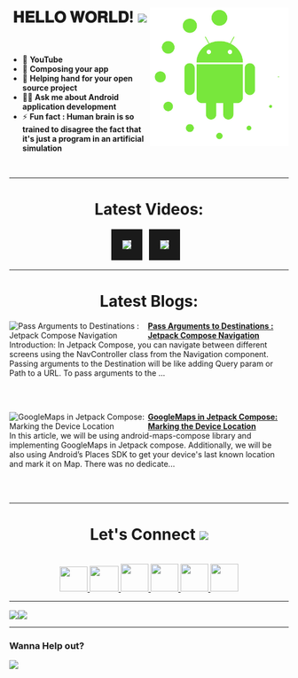 <!-- intro hello world -->
<h1 align="center">
𝐇𝐄𝐋𝐋𝐎 𝐖𝐎𝐑𝐋𝐃! <img src="GIF/Earth.gif" width="24px">
<img src= "GIF/android_by_deiby_ybied_d3jaevn.gif" height="250px" align="right">
</h1>
<br>

- 💚 **YouTube**
- 🔮 **Composing your app**
- 🤝 **Helping hand for your open source project**
- 👨‍💻 **Ask me about Android application development**
- ⚡ **Fun fact : Human brain is so trained to disagree the fact that it's just a program in an artificial simulation**
<br>


<hr>


<!-- youtube section -->
<h1 align="center">
Latest Videos:
</h1>
<div align = "center">
<!-- YOUTUBE:START --><a href="https://www.youtube.com/watch?v=LiAyPwk4xi0" target="_blank"><img src="https://i.ytimg.com/vi/LiAyPwk4xi0/mqdefault.jpg" height="200px" border="20"></a>&nbsp &nbsp<a href="https://www.youtube.com/watch?v=2A8Ogy95TK8" target="_blank"><img src="https://i.ytimg.com/vi/2A8Ogy95TK8/mqdefault.jpg" height="200px" border="20"></a>&nbsp &nbsp<!-- YOUTUBE:END -->
</div>


<hr>


<h1 align="center">
Latest Blogs:
</h1>
<!-- HASHNODE_BLOG:START -->
<p align="left">
<a href="https://sagar0-0.hashnode.dev/pass-arguments-to-destinations-jetpack-compose-navigation" title="Pass Arguments to Destinations : Jetpack Compose Navigation"><img src="https://cdn.hashnode.com/res/hashnode/image/upload/v1681556448506/b3887092-f6b4-43c0-843e-bcd6e3782249.png" alt="Pass Arguments to Destinations : Jetpack Compose Navigation" width="250px" align="left" /></a>
<a href="https://sagar0-0.hashnode.dev/pass-arguments-to-destinations-jetpack-compose-navigation" title="Pass Arguments to Destinations : Jetpack Compose Navigation"><strong>Pass Arguments to Destinations : Jetpack Compose Navigation</strong></a>
<br/> Introduction:
In Jetpack Compose, you can navigate between different screens using the NavController class from the Navigation component. Passing arguments to the Destination will be like adding Query param or Path to a URL.
To pass arguments to the ... </p> <br/> <br/>
<p align="left">
<a href="https://sagar0-0.hashnode.dev/googlemaps" title="GoogleMaps in Jetpack Compose: Marking the Device Location"><img src="https://cdn.hashnode.com/res/hashnode/image/upload/v1679407675120/429c2dcf-1a3b-474e-b511-d0ba6bf0dd85.png" alt="GoogleMaps in Jetpack Compose: Marking the Device Location" width="250px" align="left" /></a>
<a href="https://sagar0-0.hashnode.dev/googlemaps" title="GoogleMaps in Jetpack Compose: Marking the Device Location"><strong>GoogleMaps in Jetpack Compose: Marking the Device Location</strong></a>
<br/> In this article, we will be using android-maps-compose library and implementing GoogleMaps in Jetpack compose. Additionally, we will be also using Android’s Places SDK to get your device's last known location and mark it on Map.
There was no dedicate... </p> <br/> <br/>
<!-- HASHNODE_BLOG:END -->
  
  
<hr>


<!-- connect section -->
<h1 align="center">
Let's Connect <img src="GIF/Handshake.gif" width="24px">
</h1>
<div align="center">
<p align="center">
  <br>
  <a href="https://www.youtube.com/channel/UCbXjqGX2O0UW12AIboO2Psw" target="_blank">
    <code><img  height="45" width="50" src="https://brandslogos.com/wp-content/uploads/images/large/youtube-icon-logo.png"></code>
  </a>
  <a href="mailto:sagar.0dev@gmail.com" target="_blank">
    <code><img height="46" width="52" src="https://logos-world.net/wp-content/uploads/2020/11/Gmail-Logo.png"></code>
  </a>
  <a href="https://twitter.com/sagar0_o" target="_blank">
    <code><img height="50" width="50" src="https://www.freepnglogos.com/uploads/twitter-logo-png/twitter-logo-vector-png-clipart-1.png"></code>
  </a>
  <a href="https://www.linkedin.com/in/sagar0-0malhotra/" target="_blank">
    <code><img height="50" width="50" src="https://cdn-icons-png.flaticon.com/512/174/174857.png"></code>
  </a>
  <a href="https://dev.to/sagar0_0" target="_blank">
    <code><img height="50" width="50" src="https://iconape.com/wp-content/files/hl/53010/svg/devto.svg"></code>
  </a>
  <a href="https://www.instagram.com/_sagar_malhotra_/" target="_blank">
    <code><img height="50" width="50" src="http://assets.stickpng.com/images/580b57fcd9996e24bc43c521.png"></code>
  </a>
</p>
</div>


<hr>


<img align="center" height="150px" src="https://github-readme-streak-stats.herokuapp.com/?user=Sagar0-0&theme=dark&hide_border=true"><img align="center" height="160px" src="https://github-readme-stats.vercel.app/api?username=Sagar0-0&show_icons=true&hide_border=true&title_color=94b4a4&amp&icon_color=FFFFFF&amp&text_color=FFFFFF&amp&bg_color=000000&count_private=true&include_all_commits=true">


<hr>


### Wanna Help out?
<a href="https://www.buymeacoffee.com/0sagar0">
  <img src="https://user-images.githubusercontent.com/85388413/197355117-e4a5f6e7-44ee-4303-adb8-3ef39cd18246.jpg" width=200px>
</a>
